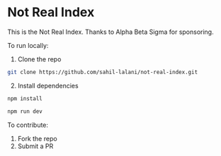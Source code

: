 # Not Real Index

This is the Not Real Index. Thanks to Alpha Beta Sigma for sponsoring.

To run locally:

1. Clone the repo

```bash
git clone https://github.com/sahil-lalani/not-real-index.git
```

2. Install dependencies

```bash
npm install
```

```bash
npm run dev
```

To contribute:

1. Fork the repo
2. Submit a PR
